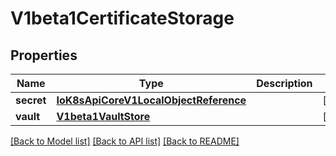 # V1beta1CertificateStorage

## Properties
Name | Type | Description | Notes
------------ | ------------- | ------------- | -------------
**secret** | [**IoK8sApiCoreV1LocalObjectReference**](IoK8sApiCoreV1LocalObjectReference.md) |  | [optional] 
**vault** | [**V1beta1VaultStore**](V1beta1VaultStore.md) |  | [optional] 

[[Back to Model list]](../README.md#documentation-for-models) [[Back to API list]](../README.md#documentation-for-api-endpoints) [[Back to README]](../README.md)



